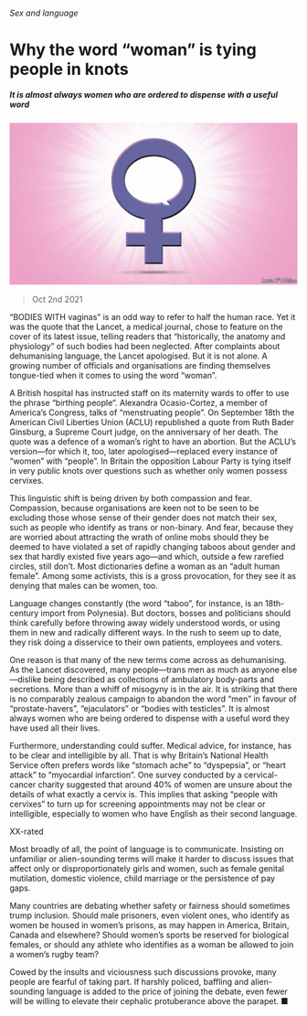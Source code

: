 ###### Sex and language

# Why the word “woman” is tying people in knots 

##### It is almost always women who are ordered to dispense with a useful word 

![image](images/20211002_ldd003.jpg) 

> Oct 2nd 2021 

“BODIES WITH vaginas” is an odd way to refer to half the human race. Yet it was the quote that the Lancet, a medical journal, chose to feature on the cover of its latest issue, telling readers that “historically, the anatomy and physiology” of such bodies had been neglected. After complaints about dehumanising language, the Lancet apologised. But it is not alone. A growing number of officials and organisations are finding themselves tongue-tied when it comes to using the word “woman”.

A British hospital has instructed staff on its maternity wards to offer to use the phrase “birthing people”. Alexandra Ocasio-Cortez, a member of America’s Congress, talks of “menstruating people”. On September 18th the American Civil Liberties Union (ACLU) republished a quote from Ruth Bader Ginsburg, a Supreme Court judge, on the anniversary of her death. The quote was a defence of a woman’s right to have an abortion. But the ACLU’s version—for which it, too, later apologised—replaced every instance of “women” with “people”. In Britain the opposition Labour Party is tying itself in very public knots over questions such as whether only women possess cervixes.


This linguistic shift is being driven by both compassion and fear. Compassion, because organisations are keen not to be seen to be excluding those whose sense of their gender does not match their sex, such as people who identify as trans or non-binary. And fear, because they are worried about attracting the wrath of online mobs should they be deemed to have violated a set of rapidly changing taboos about gender and sex that hardly existed five years ago—and which, outside a few rarefied circles, still don’t. Most dictionaries define a woman as an “adult human female”. Among some activists, this is a gross provocation, for they see it as denying that males can be women, too.

Language changes constantly (the word “taboo”, for instance, is an 18th-century import from Polynesia). But doctors, bosses and politicians should think carefully before throwing away widely understood words, or using them in new and radically different ways. In the rush to seem up to date, they risk doing a disservice to their own patients, employees and voters.

One reason is that many of the new terms come across as dehumanising. As the Lancet discovered, many people—trans men as much as anyone else—dislike being described as collections of ambulatory body-parts and secretions. More than a whiff of misogyny is in the air. It is striking that there is no comparably zealous campaign to abandon the word “men” in favour of “prostate-havers”, “ejaculators” or “bodies with testicles”. It is almost always women who are being ordered to dispense with a useful word they have used all their lives.

Furthermore, understanding could suffer. Medical advice, for instance, has to be clear and intelligible by all. That is why Britain’s National Health Service often prefers words like “stomach ache” to “dyspepsia”, or “heart attack” to “myocardial infarction”. One survey conducted by a cervical-cancer charity suggested that around 40% of women are unsure about the details of what exactly a cervix is. This implies that asking “people with cervixes” to turn up for screening appointments may not be clear or intelligible, especially to women who have English as their second language.

XX-rated

Most broadly of all, the point of language is to communicate. Insisting on unfamiliar or alien-sounding terms will make it harder to discuss issues that affect only or disproportionately girls and women, such as female genital mutilation, domestic violence, child marriage or the persistence of pay gaps.

Many countries are debating whether safety or fairness should sometimes trump inclusion. Should male prisoners, even violent ones, who identify as women be housed in women’s prisons, as may happen in America, Britain, Canada and elsewhere? Should women’s sports be reserved for biological females, or should any athlete who identifies as a woman be allowed to join a women’s rugby team?

Cowed by the insults and viciousness such discussions provoke, many people are fearful of taking part. If harshly policed, baffling and alien-sounding language is added to the price of joining the debate, even fewer will be willing to elevate their cephalic protuberance above the parapet. ■

